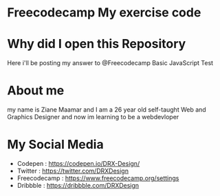 # Freecodecamp My exercise code

# Why did I open this Repository 
Here i'll be posting my answer to @Freecodecamp Basic JavaScript Test

# About me 
my name is Ziane Maamar and I am a 26 year old self-taught Web and Graphics Designer and now im learning to be a webdevloper

# My Social Media
* Codepen : https://codepen.io/DRX-Design/
* Twitter : https://twitter.com/DRXDesign
* Freecodecamp : https://www.freecodecamp.org/settings
* Dribbble : https://dribbble.com/DRXDesign